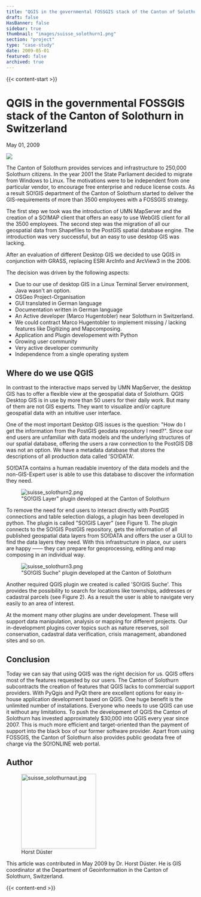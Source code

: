 ```yaml
---
title: "QGIS in the governmental FOSSGIS stack of the Canton of Solothurn in Switzerland"
draft: false
HasBanner: false
sidebar: true
thumbnail: "images/suisse_solothurn1.png"
section: "project"
type: "case-study"
date: 2009-05-01
featured: false
archived: true
---
```

{{< content-start >}}

# QGIS in the governmental FOSSGIS stack of the Canton of Solothurn in Switzerland

<p class="is-size-6 is-italic has-text-weight-medium">
  <span class="icon">
    <i class="fas fa-calendar-alt"></i>
  </span>
  <span>May 01, 2009</span>
</p>


![](../images/suisse_solothurn1.png)

The Canton of Solothurn provides services and infrastructure to 250,000 Solothurn citizens. In the year 2001 the State Parliament decided to migrate from Windows to Linux. The motivations were to be independent from one particular vendor, to encourage free enterprise and reduce license costs. As a result SO!GIS department of the Canton of Solothurn started to deliver the GIS-requirements of more than 3500 employees with a FOSSGIS strategy.

The first step we took was the introduction of UMN MapServer and the creation of a SO!MAP client that offers an easy to use WebGIS client for all the 3500 employees. The second step was the migration of all our geospatial data from Shapefiles to the PostGIS spatial database engine. The introduction was very successful, but an easy to use desktop GIS was lacking.

After an evaluation of different Desktop GIS we decided to use QGIS in conjunction with GRASS, replacing ESRI ArcInfo and ArcView3 in the 2006.

The decision was driven by the following aspects:

-   Due to our use of desktop GIS in a Linux Terminal Server environment, Java wasn\'t an option.
-   OSGeo Project-Organisation
-   GUI translated in German language
-   Documentation written in German language
-   An Active developer (Marco Hugentobler) near Solothurn in Switzerland.
-   We could contract Marco Hugentobler to implement missing / lacking features like Digitizing and Mapcomposing.
-   Application and Plugin developement with Python
-   Growing user community
-   Very active developer community
-   Independence from a single operating system

## Where do we use QGIS

In contrast to the interactive maps served by UMN MapServer, the desktop GIS has to offer a flexible view at the geospatial data of Solothurn. QGIS Desktop GIS is in use by more than 50 users for their daily work. But many of them are not GIS experts. They want to visualize and/or capture geospatial data with an intuitive user interface.

One of the most important Desktop GIS issues is the question: \"How do I get the information from the PostGIS geodata repository I need?\". Since our end users are unfamiliar with data models and the underlying structures of our spatial database, offering the users a raw connection to the PostGIS DB was not an option. We have a metadata database that stores the descriptions of all production data called \'SO!DATA\'.

SO!DATA contains a human readable inventory of the data models and the non-GIS-Expert user is able to use this database to discover the information they need.

<figure>
<img src="../images/suisse_solothurn2.png" class="align-right" alt="suisse_solothurn2.png" />
<figcaption>"SO!GIS Layer" plugin developed at the Canton of Solothurn</figcaption>
</figure>

To remove the need for end users to interact directly with PostGIS connections and table selection dialogs, a plugin has been developed in python. The plugin is called \"SO!GIS Layer\" (see Figure 1). The plugin connects to the SO!GIS PostGIS repository, gets the information of all published geospatial data layers from SO!DATA and offers the user a GUI to find the data layers they need. With this infrastructure in place, our users are happy —— they can prepare for geoprocessing, editing and map composing in an individual way.

<figure>
<img src="../images/suisse_solothurn3.png" class="align-right" alt="suisse_solothurn3.png" />
<figcaption>"SO!GIS Suche" plugin developed at the Canton of Solothurn</figcaption>
</figure>

Another required QGIS plugin we created is called \'SO!GIS Suche\'. This provides the possibility to search for locations like townships, addresses or cadastral parcels (see Figure 2). As a result the user is able to navigate very easily to an area of interest.

At the moment many other plugins are under development. These will support data manipulation, analysis or mapping for different projects. Our in-development plugins cover topics such as nature reserves, soil conservation, cadastral data verification, crisis management, abandoned sites and so on.

## Conclusion

Today we can say that using QGIS was the right decision for us. QGIS offers most of the features requested by our users. The Canton of Solothurn subcontracts the creation of features that QGIS lacks to commercial support providers. With PyQgis and PyQt there are excellent options for easy in-house application development based on QGIS. One huge benefit is the unlimited number of installations. Everyone who needs to use QGIS can use it without any limitations. To push the development of QGIS the Canton of Solothurn has invested approximately \$30,000 into QGIS every year since 2007. This is much more efficient and target-oriented than the payment of support into the black box of our former software provider. Apart from using FOSSGIS, the Canton of Solothurn also provides public geodata free of charge via the SO!ONLINE web portal.

## Author

<figure>
<img src="../images/suisse_solothurnaut.jpg" class="align-left" height="200" alt="suisse_solothurnaut.jpg" />
<figcaption>Horst Düster</figcaption>
</figure>

This article was contributed in May 2009 by Dr. Horst Düster. He is GIS coordinator at the Department of Geoinformation in the Canton of Solothurn, Switzerland.

{{< content-end >}}
